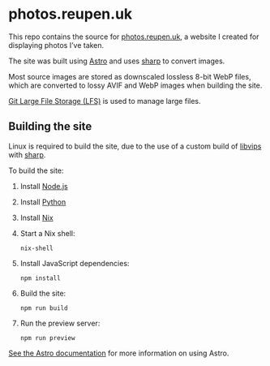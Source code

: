 # photos.reupen.uk

This repo contains the source for [photos.reupen.uk](https://photos.reupen.uk),
a website I created for displaying photos I’ve taken.

The site was built using [Astro](https://astro.build) and uses
[sharp](https://sharp.pixelplumbing.com/) to convert images.

Most source images are stored as downscaled lossless 8-bit WebP files, which are
converted to lossy AVIF and WebP images when building the site.

[Git Large File Storage (LFS)](https://git-lfs.com/) is used to manage large
files.

## Building the site

Linux is required to build the site, due to the use of a custom build of
[libvips](https://github.com/libvips/libvips/) with
[sharp](https://github.com/lovell/sharp).

To build the site:

1. Install [Node.js](https://nodejs.org/en/)
2. Install [Python](https://www.python.org/)
3. Install [Nix](https://nixos.org/download/)
4. Start a Nix shell:

   ```shell
   nix-shell
   ```

5. Install JavaScript dependencies:

   ```shell
   npm install
   ```

6. Build the site:

   ```shell
   npm run build
   ```

7. Run the preview server:

   ```shell
   npm run preview
   ```

[See the Astro documentation](https://docs.astro.build/en/) for more information
on using Astro.
